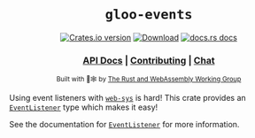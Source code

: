 <div align="center">

  <h1><code>gloo-events</code></h1>

  <p>
    <a href="https://crates.io/crates/gloo-events"><img src="https://img.shields.io/crates/v/gloo-events.svg?style=flat-square" alt="Crates.io version" /></a>
    <a href="https://crates.io/crates/gloo-events"><img src="https://img.shields.io/crates/d/gloo-events.svg?style=flat-square" alt="Download" /></a>
    <a href="https://docs.rs/gloo-events"><img src="https://img.shields.io/badge/docs-latest-blue.svg?style=flat-square" alt="docs.rs docs" /></a>
  </p>

  <h3>
    <a href="https://docs.rs/gloo-events">API Docs</a>
    <span> | </span>
    <a href="https://github.com/rustwasm/gloo/blob/master/CONTRIBUTING.md">Contributing</a>
    <span> | </span>
    <a href="https://discordapp.com/channels/442252698964721669/443151097398296587">Chat</a>
  </h3>

  <sub>Built with 🦀🕸 by <a href="https://rustwasm.github.io/">The Rust and WebAssembly Working Group</a></sub>
</div>

Using event listeners with [`web-sys`](https://crates.io/crates/web-sys) is hard! This crate
provides an [`EventListener`] type which makes it easy!

See the documentation for [`EventListener`] for more information.

[`EventListener`]: struct.EventListener.html
